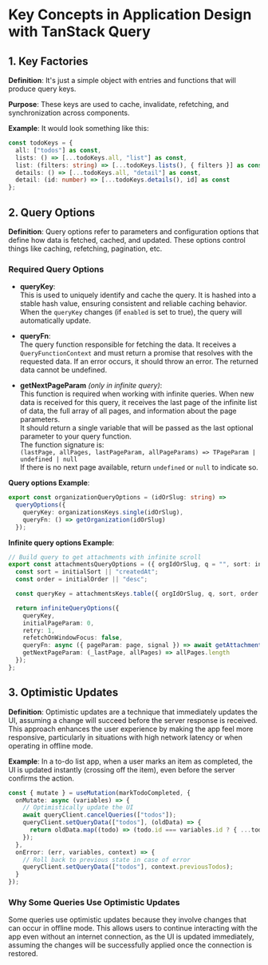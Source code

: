 # Key Concepts in Application Design with TanStack Query

## 1. Key Factories

**Definition**: It's just a simple object with entries and functions that will produce query keys.

**Purpose**: These keys are used to cache, invalidate, refetching, and synchronization across components.

**Example**: It would look something like this:

```ts
const todoKeys = {
  all: ["todos"] as const,
  lists: () => [...todoKeys.all, "list"] as const,
  list: (filters: string) => [...todoKeys.lists(), { filters }] as const,
  details: () => [...todoKeys.all, "detail"] as const,
  detail: (id: number) => [...todoKeys.details(), id] as const
};
```

## 2. Query Options

**Definition**: Query options refer to parameters and configuration options that define how data is fetched, cached, and updated. These options control things like caching, refetching, pagination, etc.

### Required Query Options

- **queryKey**:  
  This is used to uniquely identify and cache the query. It is hashed into a stable hash value, ensuring consistent and reliable caching behavior. When the `queryKey` changes (if `enabled` is set to true), the query will automatically update.
- **queryFn**:  
  The query function responsible for fetching the data. It receives a `QueryFunctionContext` and must return a promise that resolves with the requested data. If an error occurs, it should throw an error. The returned data cannot be undefined.

- **getNextPageParam** _(only in infinite query)_:  
  This function is required when working with infinite queries. When new data is received for this query, it receives the last page of the infinite list of data, the full array of all pages, and information about the page parameters.  
  It should return a single variable that will be passed as the last optional parameter to your query function.  
  The function signature is:  
  `(lastPage, allPages, lastPageParam, allPageParams) => TPageParam | undefined | null`  
  If there is no next page available, return `undefined` or `null` to indicate so.

**Query options Example**:

```ts
export const organizationQueryOptions = (idOrSlug: string) =>
  queryOptions({
    queryKey: organizationsKeys.single(idOrSlug),
    queryFn: () => getOrganization(idOrSlug)
  });
```

**Infinite query options Example**:

```ts
// Build query to get attachments with infinite scroll
export const attachmentsQueryOptions = ({ orgIdOrSlug, q = "", sort: initialSort, order: initialOrder, limit = LIMIT }: GetAttachmentsParams) => {
  const sort = initialSort || "createdAt";
  const order = initialOrder || "desc";

  const queryKey = attachmentsKeys.table({ orgIdOrSlug, q, sort, order });

  return infiniteQueryOptions({
    queryKey,
    initialPageParam: 0,
    retry: 1,
    refetchOnWindowFocus: false,
    queryFn: async ({ pageParam: page, signal }) => await getAttachments({ page, q, sort, order, limit, orgIdOrSlug, offset: page * limit }, signal),
    getNextPageParam: (_lastPage, allPages) => allPages.length
  });
};
```

## 3. Optimistic Updates

**Definition**: Optimistic updates are a technique that immediately updates the UI, assuming a change will succeed before the server response is received. This approach enhances the user experience by making the app feel more responsive, particularly in situations with high network latency or when operating in offline mode.

**Example**: In a to-do list app, when a user marks an item as completed, the UI is updated instantly (crossing off the item), even before the server confirms the action.

```ts
const { mutate } = useMutation(markTodoCompleted, {
  onMutate: async (variables) => {
    // Optimistically update the UI
    await queryClient.cancelQueries(["todos"]);
    queryClient.setQueryData(["todos"], (oldData) => {
      return oldData.map((todo) => (todo.id === variables.id ? { ...todo, completed: true } : todo));
    });
  },
  onError: (err, variables, context) => {
    // Roll back to previous state in case of error
    queryClient.setQueryData(["todos"], context.previousTodos);
  }
});
```

### Why Some Queries Use Optimistic Updates

Some queries use optimistic updates because they involve changes that can occur in offline mode. This allows users to continue interacting with the app even without an internet connection, as the UI is updated immediately, assuming the changes will be successfully applied once the connection is restored.
